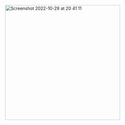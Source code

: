 <img width="372" alt="Screenshot 2022-10-29 at 20 41 11" src="https://user-images.githubusercontent.com/109438310/198846053-39484c7e-e0e0-4ae8-b7a9-579ca1f26708.png">

